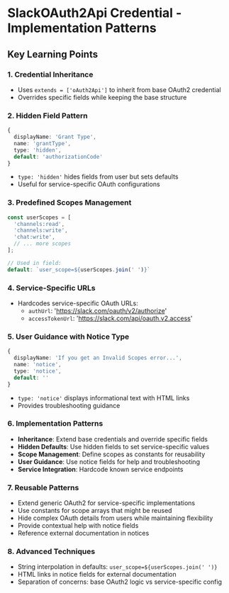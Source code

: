 # SlackOAuth2Api Credential - Implementation Patterns

## Key Learning Points

### 1. Credential Inheritance
- Uses `extends = ['oAuth2Api']` to inherit from base OAuth2 credential
- Overrides specific fields while keeping the base structure

### 2. Hidden Field Pattern
```typescript
{
  displayName: 'Grant Type',
  name: 'grantType',
  type: 'hidden',
  default: 'authorizationCode'
}
```
- `type: 'hidden'` hides fields from user but sets defaults
- Useful for service-specific OAuth configurations

### 3. Predefined Scopes Management
```typescript
const userScopes = [
  'channels:read',
  'channels:write',
  'chat:write',
  // ... more scopes
];

// Used in field:
default: `user_scope=${userScopes.join(' ')}`
```

### 4. Service-Specific URLs
- Hardcodes service-specific OAuth URLs:
  - `authUrl`: 'https://slack.com/oauth/v2/authorize'
  - `accessTokenUrl`: 'https://slack.com/api/oauth.v2.access'

### 5. User Guidance with Notice Type
```typescript
{
  displayName: 'If you get an Invalid Scopes error...',
  name: 'notice',
  type: 'notice',
  default: ''
}
```
- `type: 'notice'` displays informational text with HTML links
- Provides troubleshooting guidance

### 6. Implementation Patterns
- **Inheritance**: Extend base credentials and override specific fields
- **Hidden Defaults**: Use hidden fields to set service-specific values
- **Scope Management**: Define scopes as constants for reusability
- **User Guidance**: Use notice fields for help and troubleshooting
- **Service Integration**: Hardcode known service endpoints

### 7. Reusable Patterns
- Extend generic OAuth2 for service-specific implementations
- Use constants for scope arrays that might be reused
- Hide complex OAuth details from users while maintaining flexibility
- Provide contextual help with notice fields
- Reference external documentation in notices

### 8. Advanced Techniques
- String interpolation in defaults: `user_scope=${userScopes.join(' ')}`
- HTML links in notice fields for external documentation
- Separation of concerns: base OAuth2 logic vs service-specific config
